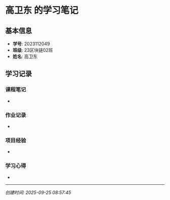 # 高卫东 的学习笔记

## 基本信息
- **学号**: 2023112049
- **班级**: 23区块链02班
- **姓名**: 高卫东

## 学习记录

### 课程笔记
- 

### 作业记录
- 

### 项目经验
- 

### 学习心得
- 

---
*创建时间: 2025-09-25 08:57:45*
